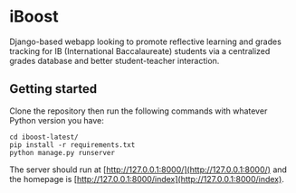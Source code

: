 # iBoost

Django-based webapp looking to promote reflective learning and grades tracking for IB (International Baccalaureate) students via a centralized grades database and better student-teacher interaction. 

## Getting started 
Clone the repository then run the following commands with whatever Python version you have: 
```console
cd iboost-latest/
pip install -r requirements.txt
python manage.py runserver
```
The server should run at [http://127.0.0.1:8000/](http://127.0.0.1:8000/) and the homepage is [http://127.0.0.1:8000/index](http://127.0.0.1:8000/index).
